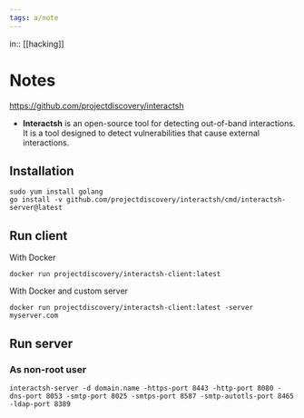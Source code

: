 ```yaml
---
tags: a/note
---
```

in:: [[hacking]]

# Notes
https://github.com/projectdiscovery/interactsh
- **Interactsh** is an open-source tool for detecting out-of-band interactions. It is a tool designed to detect vulnerabilities that cause external interactions.

## Installation
```
sudo yum install golang
go install -v github.com/projectdiscovery/interactsh/cmd/interactsh-server@latest
```

## Run client
With Docker
```
docker run projectdiscovery/interactsh-client:latest
```

With Docker and custom server
```
docker run projectdiscovery/interactsh-client:latest -server myserver.com
```


## Run server
### As non-root user
```
interactsh-server -d domain.name -https-port 8443 -http-port 8080 -dns-port 8053 -smtp-port 8025 -smtps-port 8587 -smtp-autotls-port 8465 -ldap-port 8389
```